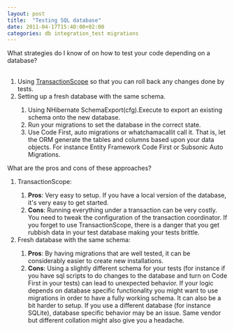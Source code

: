 ```yaml
---
layout: post
title:  "Testing SQL database"
date: 2011-04-17T15:40:00+02:00
categories: db integration_test migrations
---
```


<div dir="ltr" style="text-align: left;" trbidi="on">
What strategies do I know of on how to test your code depending on a database?<br><br><ol style="text-align: left;">
<li>Using <a href="http://msdn.microsoft.com/en-us/library/system.transactions.transactionscope.aspx">TransactionScope</a> so that you can roll back any changes done by tests.</li>
<li>Setting up a fresh database with the same schema.</li>
<ol>
<li>Using NHibernate SchemaExport(cfg).Execute to export an existing schema onto the new database.</li>
<li>Run your migrations to set the database in the correct state.</li>
<li>Use Code First, auto migrations or whatchamacallit call it. That is, let the ORM generate the tables and columns based upon your data objects. For instance Entity Framework Code First or Subsonic Auto Migrations. </li>
</ol>
</ol>
<div>
What are the pros and cons of these approaches? </div>
<div>
<ol style="text-align: left;">
<li>TransactionScope:</li>
<ol>
<li>
<b>Pros</b>: Very easy to setup. If you have a local version of the database, it's very easy to get started.</li>
<li>
<b>Cons</b>: Running everything under a transaction can be very costly. You need to tweak the configuration of the transaction coordinator. If you forget to use TransactionScope, there is a danger that you get rubbish data in your test database making your tests brittle.</li>
</ol>
<li>Fresh database with the same schema:</li>
<ol>
<li>
<b>Pros</b>: By having migrations that are well tested, it can be considerably easier to create new installations. </li>
<li>
<b>Cons</b>: Using a slightly different schema for your tests (for instance if you have sql scripts to do changes to the database and turn on Code First in your tests) can lead to unexpected behavior. If your logic depends on database specific functionality you might want to use migrations in order to have a fully working schema. It can also be a bit harder to setup. If you use a different database (for instance SQLite), database specific behavior may be an issue. Same vendor but different collation might also give you a headache.</li>
</ol>
</ol>
</div>
</div>
<div style="clear: both;"></div>